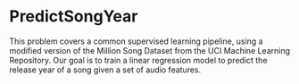 # PredictSongYear
This problem covers a common supervised learning pipeline, using a modified version of the Million Song Dataset from the UCI Machine Learning Repository. Our goal is to train a linear regression model to predict the release year of a song given a set of audio features.
